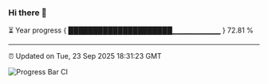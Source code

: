 ### Hi there 👋

⏳ Year progress { █████████████████████▁▁▁▁▁▁▁▁▁ } 72.81 %

---

⏰ Updated on Tue, 23 Sep 2025 18:31:23 GMT

![Progress Bar CI](https://github.com/liununu/liununu/workflows/Progress%20Bar%20CI/badge.svg)

